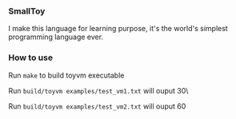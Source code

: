 ### SmallToy
I make this language for learning purpose, it's the world's simplest programming language ever.


### How to use

Run `make` to build toyvm executable

Run `build/toyvm examples/test_vm1.txt` will ouput 30\

Run `build/toyvm examples/test_vm2.txt` will ouput 60
